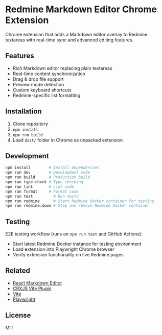 # Redmine Markdown Editor Chrome Extension

Chrome extension that adds a Markdown editor overlay to Redmine textareas with real-time sync and advanced editing features.

## Features

- Rich Markdown editor replacing plain textareas
- Real-time content synchronization 
- Drag & drop file support
- Preview mode detection
- Custom keyboard shortcuts
- Redmine-specific list formatting

## Installation

1. Clone repository
2. `npm install`
3. `npm run build`
4. Load `dist/` folder in Chrome as unpacked extension

## Development

```bash
npm install        # Install dependencies
npm run dev        # Development mode
npm run build      # Production build
npm run type-check # Type checking
npm run lint       # Lint code
npm run format     # Format code
npm run test         # Run tests
npm run redmine      # Start Redmine Docker container for testing
npm run redmine:down # Stop and remove Redmine Docker container
```

## Testing

E2E testing workflow (runs on `npm run test` and GitHub Actions):

- Start latest Redmine Docker instance for testing environment
- Load extension into Playwright Chrome browser
- Verify extension functionality on live Redmine pages

## Related

- [React Markdown Editor](https://github.com/uiwjs/react-markdown-editor)
- [CRXJS Vite Plugin](https://crxjs.dev/vite-plugin)
- [Vite](https://vitejs.dev/)
- [Playwright](https://playwright.dev/)

## License

MIT